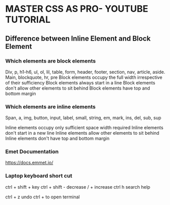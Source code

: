 # MASTER CSS AS PRO- YOUTUBE TUTORIAL

## Difference between Inline Element and Block Element

### Which elements are block elements

Div, p, h1-h6, ul, ol, lil, table, form, header, footer, section, nav, article, aside. Main, blockquote, hr, pre
Block elements occupy the full width irrespective of their sufficiency
Block elements always start in a line
Block elements don't allow other elements to sit behind
Block elements have top and bottom margin


### Which elements are inline elements

Span, a, img, button, input, label, small, string, em, mark, ins, del, sub, sup

Inline elements occupy only sufficient space width required
Inline elements don't start in a new line
Inline elements allow other elements to sit behind
Inline elements don't have top and bottom margin


### Emet Documentation

https://docs.emmet.io/

### Laptop keyboard short cut

ctrl + shift + key
ctrl + shift - decrease / + increase
ctrl h search help

ctrl + z undo 
ctrl + to open terminal